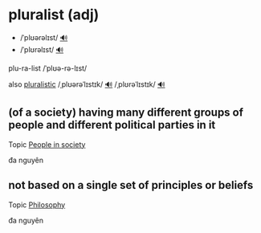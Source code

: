 # pluralist (adj)

- /ˈplʊərəlɪst/ [🔊](https://www.oxfordlearnersdictionaries.com/media/english/uk_pron/p/plu/plura/pluralist__gb_1.mp3)
- /ˈplʊrəlɪst/ [🔊](https://www.oxfordlearnersdictionaries.com/media/english/us_pron/p/plu/plura/pluralist__us_1.mp3)

plu-ra-list /ˈplʊə-rə-lɪst/

also [pluralistic]() /ˌplʊərəˈlɪstɪk/ [🔊](https://www.oxfordlearnersdictionaries.com/media/english/uk_pron/p/plu/plura/pluralistic__gb_1.mp3) /ˌplʊrəˈlɪstɪk/ [🔊](https://www.oxfordlearnersdictionaries.com/media/english/us_pron/p/plu/plura/pluralistic__us_1.mp3)

## (of a society) having many different groups of people and different political parties in it

Topic [People in society](../topics/people-in-society.md#people-in-society)

đa nguyên

## not based on a single set of principles or beliefs

Topic [Philosophy](../topics/philosophy.md#philosophy)

đa nguyên